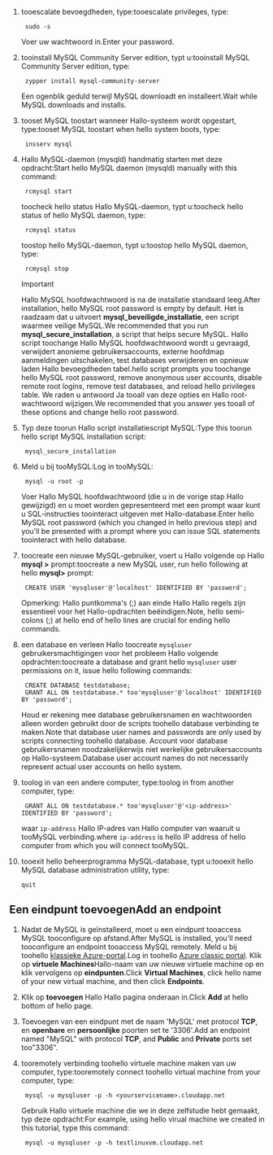 
1. <span data-ttu-id="9c9a8-101">tooescalate bevoegdheden, type:</span><span class="sxs-lookup"><span data-stu-id="9c9a8-101">tooescalate privileges, type:</span></span>
   
        sudo -s
   
    <span data-ttu-id="9c9a8-102">Voer uw wachtwoord in.</span><span class="sxs-lookup"><span data-stu-id="9c9a8-102">Enter your password.</span></span>
2. <span data-ttu-id="9c9a8-103">tooinstall MySQL Community Server edition, typt u:</span><span class="sxs-lookup"><span data-stu-id="9c9a8-103">tooinstall MySQL Community Server edition, type:</span></span>
   
        zypper install mysql-community-server
   
    <span data-ttu-id="9c9a8-104">Een ogenblik geduld terwijl MySQL downloadt en installeert.</span><span class="sxs-lookup"><span data-stu-id="9c9a8-104">Wait while MySQL downloads and installs.</span></span>
3. <span data-ttu-id="9c9a8-105">tooset MySQL toostart wanneer Hallo-systeem wordt opgestart, type:</span><span class="sxs-lookup"><span data-stu-id="9c9a8-105">tooset MySQL toostart when hello system boots, type:</span></span>
   
        insserv mysql
4. <span data-ttu-id="9c9a8-106">Hallo MySQL-daemon (mysqld) handmatig starten met deze opdracht:</span><span class="sxs-lookup"><span data-stu-id="9c9a8-106">Start hello MySQL daemon (mysqld) manually with this command:</span></span>
   
        rcmysql start
   
    <span data-ttu-id="9c9a8-107">toocheck hello status Hallo MySQL-daemon, typt u:</span><span class="sxs-lookup"><span data-stu-id="9c9a8-107">toocheck hello status of hello MySQL daemon, type:</span></span>
   
        rcmysql status
   
    <span data-ttu-id="9c9a8-108">toostop hello MySQL-daemon, typt u:</span><span class="sxs-lookup"><span data-stu-id="9c9a8-108">toostop hello MySQL daemon, type:</span></span>
   
        rcmysql stop
   
   > [!IMPORTANT]
   > <span data-ttu-id="9c9a8-109">Hallo MySQL hoofdwachtwoord is na de installatie standaard leeg.</span><span class="sxs-lookup"><span data-stu-id="9c9a8-109">After installation, hello MySQL root password is empty by default.</span></span> <span data-ttu-id="9c9a8-110">Het is raadzaam dat u uitvoert **mysql\_beveiligde\_installatie**, een script waarmee veilige MySQL.</span><span class="sxs-lookup"><span data-stu-id="9c9a8-110">We recommended that you run **mysql\_secure\_installation**, a script that helps secure MySQL.</span></span> <span data-ttu-id="9c9a8-111">Hallo script toochange Hallo MySQL hoofdwachtwoord wordt u gevraagd, verwijdert anonieme gebruikersaccounts, externe hoofdmap aanmeldingen uitschakelen, test databases verwijderen en opnieuw laden Hallo bevoegdheden tabel.</span><span class="sxs-lookup"><span data-stu-id="9c9a8-111">hello script prompts you toochange hello MySQL root password, remove anonymous user accounts, disable remote root logins, remove test databases, and reload hello privileges table.</span></span> <span data-ttu-id="9c9a8-112">We raden u antwoord Ja tooall van deze opties en Hallo root-wachtwoord wijzigen.</span><span class="sxs-lookup"><span data-stu-id="9c9a8-112">We recommended that you answer yes tooall of these options and change hello root password.</span></span>
   > 
   > 
5. <span data-ttu-id="9c9a8-113">Typ deze toorun Hallo script installatiescript MySQL:</span><span class="sxs-lookup"><span data-stu-id="9c9a8-113">Type this toorun hello script MySQL installation script:</span></span>
   
        mysql_secure_installation
6. <span data-ttu-id="9c9a8-114">Meld u bij tooMySQL:</span><span class="sxs-lookup"><span data-stu-id="9c9a8-114">Log in tooMySQL:</span></span>
   
        mysql -u root -p
   
    <span data-ttu-id="9c9a8-115">Voer Hallo MySQL hoofdwachtwoord (die u in de vorige stap Hallo gewijzigd) en u moet worden gepresenteerd met een prompt waar kunt u SQL-instructies toointeract uitgeven met Hallo-database.</span><span class="sxs-lookup"><span data-stu-id="9c9a8-115">Enter hello MySQL root password (which you changed in hello previous step) and you'll be presented with a prompt where you can issue SQL statements toointeract with hello database.</span></span>
7. <span data-ttu-id="9c9a8-116">toocreate een nieuwe MySQL-gebruiker, voert u Hallo volgende op Hallo **mysql >** prompt:</span><span class="sxs-lookup"><span data-stu-id="9c9a8-116">toocreate a new MySQL user, run hello following at hello **mysql>** prompt:</span></span>
   
        CREATE USER 'mysqluser'@'localhost' IDENTIFIED BY 'password';
   
    <span data-ttu-id="9c9a8-117">Opmerking: Hallo puntkomma's (;) aan einde Hallo Hallo regels zijn essentieel voor het Hallo-opdrachten beëindigen.</span><span class="sxs-lookup"><span data-stu-id="9c9a8-117">Note, hello semi-colons (;) at hello end of hello lines are crucial for ending hello commands.</span></span>
8. <span data-ttu-id="9c9a8-118">een database en verleen Hallo toocreate `mysqluser` gebruikersmachtigingen voor het probleem Hallo volgende opdrachten:</span><span class="sxs-lookup"><span data-stu-id="9c9a8-118">toocreate a database and grant hello `mysqluser` user permissions on it, issue hello following commands:</span></span>
   
        CREATE DATABASE testdatabase;
        GRANT ALL ON testdatabase.* too'mysqluser'@'localhost' IDENTIFIED BY 'password';
   
    <span data-ttu-id="9c9a8-119">Houd er rekening mee database gebruikersnamen en wachtwoorden alleen worden gebruikt door de scripts toohello database verbinding te maken.</span><span class="sxs-lookup"><span data-stu-id="9c9a8-119">Note that database user names and passwords are only used by scripts connecting toohello database.</span></span>  <span data-ttu-id="9c9a8-120">Account voor database gebruikersnamen noodzakelijkerwijs niet werkelijke gebruikersaccounts op Hallo-systeem.</span><span class="sxs-lookup"><span data-stu-id="9c9a8-120">Database user account names do not necessarily represent actual user accounts on hello system.</span></span>
9. <span data-ttu-id="9c9a8-121">toolog in van een andere computer, type:</span><span class="sxs-lookup"><span data-stu-id="9c9a8-121">toolog in from another computer, type:</span></span>
   
        GRANT ALL ON testdatabase.* too'mysqluser'@'<ip-address>' IDENTIFIED BY 'password';
   
    <span data-ttu-id="9c9a8-122">waar `ip-address` Hallo IP-adres van Hallo computer van waaruit u tooMySQL verbinding.</span><span class="sxs-lookup"><span data-stu-id="9c9a8-122">where `ip-address` is hello IP address of hello computer from which you will connect tooMySQL.</span></span>
10. <span data-ttu-id="9c9a8-123">tooexit hello beheerprogramma MySQL-database, typt u:</span><span class="sxs-lookup"><span data-stu-id="9c9a8-123">tooexit hello MySQL database administration utility, type:</span></span>
    
        quit

## <a name="add-an-endpoint"></a><span data-ttu-id="9c9a8-124">Een eindpunt toevoegen</span><span class="sxs-lookup"><span data-stu-id="9c9a8-124">Add an endpoint</span></span>
1. <span data-ttu-id="9c9a8-125">Nadat de MySQL is geïnstalleerd, moet u een eindpunt tooaccess MySQL tooconfigure op afstand.</span><span class="sxs-lookup"><span data-stu-id="9c9a8-125">After MySQL is installed, you'll need tooconfigure an endpoint tooaccess MySQL remotely.</span></span> <span data-ttu-id="9c9a8-126">Meld u bij toohello [klassieke Azure-portal][AzurePortal].</span><span class="sxs-lookup"><span data-stu-id="9c9a8-126">Log in toohello [Azure  classic portal][AzurePortal].</span></span> <span data-ttu-id="9c9a8-127">Klik op **virtuele Machines**Hallo-naam van uw nieuwe virtuele machine op en klik vervolgens op **eindpunten**.</span><span class="sxs-lookup"><span data-stu-id="9c9a8-127">Click **Virtual Machines**, click hello name of your new virtual machine, and then click **Endpoints**.</span></span>
2. <span data-ttu-id="9c9a8-128">Klik op **toevoegen** Hallo Hallo pagina onderaan in.</span><span class="sxs-lookup"><span data-stu-id="9c9a8-128">Click **Add** at hello bottom of hello page.</span></span>
3. <span data-ttu-id="9c9a8-129">Toevoegen van een eindpunt met de naam 'MySQL' met protocol **TCP**, en **openbare** en **persoonlijke** poorten set te '3306'.</span><span class="sxs-lookup"><span data-stu-id="9c9a8-129">Add an endpoint named "MySQL" with protocol **TCP**, and **Public** and **Private** ports set too"3306".</span></span>
4. <span data-ttu-id="9c9a8-130">tooremotely verbinding toohello virtuele machine maken van uw computer, type:</span><span class="sxs-lookup"><span data-stu-id="9c9a8-130">tooremotely connect toohello virtual machine from your computer, type:</span></span>
   
        mysql -u mysqluser -p -h <yourservicename>.cloudapp.net
   
    <span data-ttu-id="9c9a8-131">Gebruik Hallo virtuele machine die we in deze zelfstudie hebt gemaakt, typ deze opdracht:</span><span class="sxs-lookup"><span data-stu-id="9c9a8-131">For example, using hello virual machine we created in this tutorial, type this command:</span></span>
   
        mysql -u mysqluser -p -h testlinuxvm.cloudapp.net

[MySQLDocs]: http://dev.mysql.com/doc/
[AzurePortal]: http://manage.windowsazure.com

[Image9]: ./media/install-and-run-mysql-on-opensuse-vm/LinuxVmAddEndpointMySQL.png
